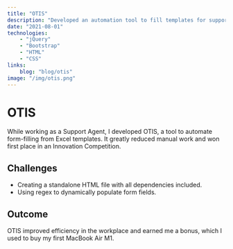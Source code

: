 ```yaml
---
title: "OTIS"
description: "Developed an automation tool to fill templates for support agents, winning an innovation competition."
date: "2021-08-01"
technologies: 
    - "jQuery"
    - "Bootstrap"
    - "HTML"
    - "CSS"
links:
    blog: "blog/otis"
image: "/img/otis.png"
---
```


# OTIS


While working as a Support Agent, I developed OTIS, a tool to automate form-filling from Excel templates.
It greatly reduced manual work and won first place in an Innovation Competition.

## Challenges
- Creating a standalone HTML file with all dependencies included.
- Using regex to dynamically populate form fields.

## Outcome
OTIS improved efficiency in the workplace and earned me a bonus, which I used to buy my first MacBook Air M1.

